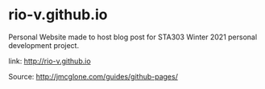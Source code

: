 # rio-v.github.io

Personal Website made to host blog post for STA303 Winter 2021 personal development project.

link: http://rio-v.github.io

Source: http://jmcglone.com/guides/github-pages/
